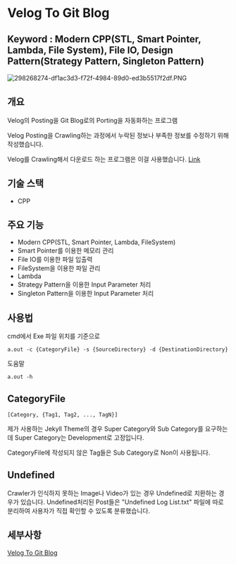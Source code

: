 # Velog To Git Blog

## Keyword : Modern CPP(STL, Smart Pointer, Lambda, File System), File IO, Design Pattern(Strategy Pattern, Singleton Pattern)

![298268274-df1ac3d3-f72f-4984-89d0-ed3b5517f2df.PNG](https://postfiles.pstatic.net/MjAyNDAyMDlfMjYw/MDAxNzA3NDczODQzOTQ2.VHYPTxLdf4ai1NUGy_AgfX9J_w-kdylWW3O9fJGrjqIg.jE2VOaiIbt-ocYh_rx8UAypyddG88QqwwxGMCtmFmIog.PNG.sinsin63/298268274-df1ac3d3-f72f-4984-89d0-ed3b5517f2df.png?type=w580)

## 개요

Velog의 Posting을 Git Blog로의 Porting을 자동화하는 프로그램

Velog Posting을 Crawling하는 과정에서 누락된 정보나 부족한 정보를 수정하기 위해 작성했습니다.

Velog를 Crawling해서 다운로드 하는 프로그램은 이걸 사용했습니다. [Link](https://github.com/cjaewon/velog-backup)

## 기술 스택

- CPP

## 주요 기능

- Modern CPP(STL, Smart Pointer, Lambda, FileSystem)
- Smart Pointer를 이용한 메모리 관리
- File IO를 이용한 파일 입출력
- FileSystem을 이용한 파일 관리
- Lambda
- Strategy Pattern을 이용한 Input Parameter 처리
- Singleton Pattern을 이용한 Input Parameter 처리

## 사용법
cmd에서 Exe 파일 위치를 기준으로

```
a.out -c {CategoryFile} -s {SourceDirectory} -d {DestinationDirectory}
```

도움말
```
a.out -h
```

## CategoryFile
```
[Category, {Tag1, Tag2, ..., TagN}]
```
제가 사용하는 Jekyll Theme의 경우 Super Category와 Sub Category를 요구하는데 Super Category는 Development로 고정입니다.

CategoryFile에 작성되지 않은 Tag들은 Sub Category로 Non이 사용됩니다.

## Undefined
Crawler가 인식하지 못하는 Image나 Video가 있는 경우 Undefined로 치환하는 경우가 있습니다.
Undefined처리된 Post들은 "Undefined Log List.txt" 파일에 따로 분리하여 사용자가 직접 확인할 수 있도록 분류했습니다.

## 세부사항

[Velog To Git Blog](https://www.notion.so/Velog-To-Git-Blog-b38c7e3e87634f36a856837f7c1850dd?pvs=21)
